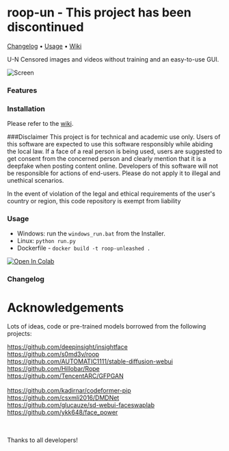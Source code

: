 # roop-un - This project has been discontinued

[Changelog](#changelog) • [Usage](#usage) • [Wiki](https://github.com/ravindergandhi/roop-un/wiki)


U-N Censored images and videos without training and an easy-to-use GUI.


![Screen](https://github.com/C0untFloyd/roop-unleashed/assets/131583554/6ee6860d-efbe-4337-8c62-a67598863637)

### Features

### Installation

Please refer to the [wiki](https://github.com/ravindergandhi/roop-un/wiki).


###Disclaimer
This project is for technical and academic use only. Users of this software are expected to use this software responsibly while abiding the local law. If a face of a real person is being used, users are suggested to get consent from the concerned person and clearly mention that it is a deepfake when posting content online. Developers of this software will not be responsible for actions of end-users. Please do not apply it to illegal and unethical scenarios.

In the event of violation of the legal and ethical requirements of the user's country or region, this code repository is exempt from liability

### Usage

- Windows: run the `windows_run.bat` from the Installer.
- Linux: `python run.py`
- Dockerfile - `docker build -t roop-unleashed .`

<a target="_blank" href="https://colab.research.google.com/drive/1S85afJVl7-L7F5FvSWwhYNPHgKWMccVo#scrollTo=lv1g3rT8nf2H">
  <img src="https://colab.research.google.com/assets/colab-badge.svg" alt="Open In Colab"/>
</a>






### Changelog


# Acknowledgements

Lots of ideas, code or pre-trained models borrowed from the following projects:

https://github.com/deepinsight/insightface<br />
https://github.com/s0md3v/roop<br />
https://github.com/AUTOMATIC1111/stable-diffusion-webui<br /> 
https://github.com/Hillobar/Rope<br />
https://github.com/TencentARC/GFPGAN<br />   
https://github.com/kadirnar/codeformer-pip<br />
https://github.com/csxmli2016/DMDNet<br />
https://github.com/glucauze/sd-webui-faceswaplab<br />
https://github.com/ykk648/face_power<br />

<br />
<br />
Thanks to all developers!

